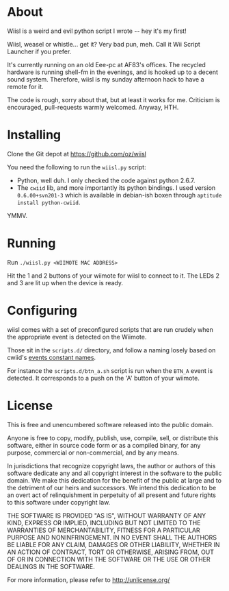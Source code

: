 About
=====

Wiisl is a weird and evil python script I wrote -- hey it's my first!

Wiisl, weasel or whistle... get it? Very bad pun, meh. Call it Wii
Script Launcher if you prefer.

It's currently running on an old Eee-pc at AF83's offices. The recycled
hardware is running shell-fm in the evenings, and is hooked up to a
decent sound system.  Therefore, wiisl is my sunday afternoon hack to
have a remote for it.

The code is rough, sorry about that, but at least it works for me.
Criticism is encouraged, pull-requests warmly welcomed. Anyway, HTH.

Installing
==========

Clone the Git depot at https://github.com/oz/wiisl

You need the following to run the `wiisl.py` script:

 * Python, well duh. I only checked the code against python 2.6.7.
 * The `cwiid` lib, and more importantly its python bindings. I used
   version `0.6.00+svn201-3` which is available in debian-ish boxen
   through `aptitude install python-cwiid`.

YMMV.

Running
=======

Run `./wiisl.py <WIIMOTE MAC ADDRESS>`

Hit the 1 and 2 buttons of your wiimote for wiisl to connect to it. The
LEDs 2 and 3 are lit up when the device is ready.

Configuring
===========

wiisl comes with a set of preconfigured scripts that are run crudely
when the appropriate event is detected on the Wiimote.

Those sit in the `scripts.d/` directory, and follow a naming losely
based on cwiid's [events constant names](https://github.com/abstrakraft/cwiid/blob/master/python/cwiidmodule.c).

For instance the `scripts.d/btn_a.sh` script is run when the `BTN_A`
event is detected. It corresponds to a push on the 'A' button of your
wiimote.

License
=======

This is free and unencumbered software released into the public domain.

Anyone is free to copy, modify, publish, use, compile, sell, or
distribute this software, either in source code form or as a compiled
binary, for any purpose, commercial or non-commercial, and by any
means.

In jurisdictions that recognize copyright laws, the author or authors
of this software dedicate any and all copyright interest in the
software to the public domain. We make this dedication for the benefit
of the public at large and to the detriment of our heirs and
successors. We intend this dedication to be an overt act of
relinquishment in perpetuity of all present and future rights to this
software under copyright law.

THE SOFTWARE IS PROVIDED "AS IS", WITHOUT WARRANTY OF ANY KIND,
EXPRESS OR IMPLIED, INCLUDING BUT NOT LIMITED TO THE WARRANTIES OF
MERCHANTABILITY, FITNESS FOR A PARTICULAR PURPOSE AND NONINFRINGEMENT.
IN NO EVENT SHALL THE AUTHORS BE LIABLE FOR ANY CLAIM, DAMAGES OR
OTHER LIABILITY, WHETHER IN AN ACTION OF CONTRACT, TORT OR OTHERWISE,
ARISING FROM, OUT OF OR IN CONNECTION WITH THE SOFTWARE OR THE USE OR
OTHER DEALINGS IN THE SOFTWARE.

For more information, please refer to <http://unlicense.org/>
